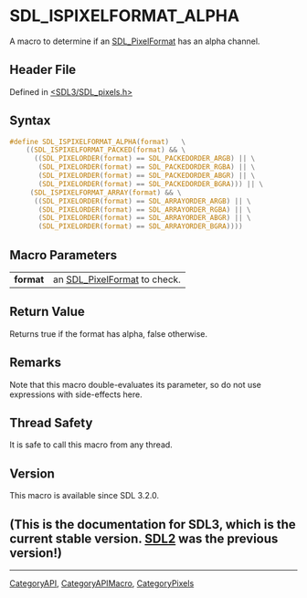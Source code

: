 # SDL_ISPIXELFORMAT_ALPHA

A macro to determine if an [SDL_PixelFormat](SDL_PixelFormat) has an alpha channel.

## Header File

Defined in [<SDL3/SDL_pixels.h>](https://github.com/libsdl-org/SDL/blob/main/include/SDL3/SDL_pixels.h)

## Syntax

```c
#define SDL_ISPIXELFORMAT_ALPHA(format)   \
    ((SDL_ISPIXELFORMAT_PACKED(format) && \
      ((SDL_PIXELORDER(format) == SDL_PACKEDORDER_ARGB) || \
       (SDL_PIXELORDER(format) == SDL_PACKEDORDER_RGBA) || \
       (SDL_PIXELORDER(format) == SDL_PACKEDORDER_ABGR) || \
       (SDL_PIXELORDER(format) == SDL_PACKEDORDER_BGRA))) || \
     (SDL_ISPIXELFORMAT_ARRAY(format) && \
      ((SDL_PIXELORDER(format) == SDL_ARRAYORDER_ARGB) || \
       (SDL_PIXELORDER(format) == SDL_ARRAYORDER_RGBA) || \
       (SDL_PIXELORDER(format) == SDL_ARRAYORDER_ABGR) || \
       (SDL_PIXELORDER(format) == SDL_ARRAYORDER_BGRA))))
```

## Macro Parameters

|            |                                                 |
| ---------- | ----------------------------------------------- |
| **format** | an [SDL_PixelFormat](SDL_PixelFormat) to check. |

## Return Value

Returns true if the format has alpha, false otherwise.

## Remarks

Note that this macro double-evaluates its parameter, so do not use
expressions with side-effects here.

## Thread Safety

It is safe to call this macro from any thread.

## Version

This macro is available since SDL 3.2.0.

## (This is the documentation for SDL3, which is the current stable version. [SDL2](https://wiki.libsdl.org/SDL2/) was the previous version!)



----
[CategoryAPI](CategoryAPI), [CategoryAPIMacro](CategoryAPIMacro), [CategoryPixels](CategoryPixels)

